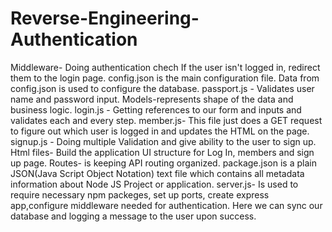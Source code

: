 # Reverse-Engineering-Authentication

Middleware- Doing authentication chech If the user isn't logged in, redirect them to the login page. 
config.json is the main configuration file. Data from config.json is used to configure the database. 
passport.js - Validates user name and password input. 
Models-represents shape of the data and business logic. 
login.js - Getting references to our form and inputs and validates each and every step. 
member.js- This file just does a GET request to figure out which user is logged in and updates the HTML on the page. 
signup.js - Doing multiple Validation and give ability to the user to sign up. 
Html files- Build the application UI structure for Log In, members and sign up page. 
Routes- is keeping API routing organized. 
package.json is a plain JSON(Java Script Object Notation) text file which contains all metadata information about Node JS Project or application. 
server.js- Is used to require necessary npm packeges, set up ports, create express app,configure middleware needed for authentication. Here we can sync our database and logging a message to the user upon success.

